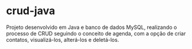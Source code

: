 # crud-java

Projeto desenvolvido em Java e banco de dados MySQL, realizando o processo de CRUD seguindo o conceito de agenda, com a opção de criar contatos, visualizá-los, alterá-los e deletá-los. 
